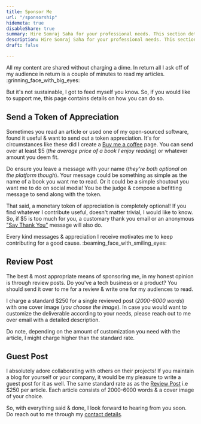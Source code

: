 ```yaml
---
title: Sponsor Me
url: "/sponsorship"
hidemeta: true
disableShare: true
summary: Hire Somraj Saha for your professional needs. This section details his services, rates, skill sets & everything else you might want to know before hiring him.
description: Hire Somraj Saha for your professional needs. This section details his services, rates, skill sets & everything else you might want to know before hiring him.
draft: false

---
```


All my content are shared without charging a dime. In return all I ask off of my audience in return is a couple of minutes to read my articles. :grinning_face_with_big_eyes:

But it's not sustainable, I got to feed myself you know. So, if you would like to support me, this page contains details on how you can do so.

## Send a Token of Appreciation

Sometimes you read an article or used one of my open-sourced software, found it useful & want to send out a token appreciation. It's for circumstances like these did I create a [Buy me a coffee][Buy me a coffee] page. You can send over at least $5 (_the average price of a book I enjoy reading_) or whatever amount you deem fit.

Do ensure you leave a message with your name (_they're both optional on the platform though_). Your message could be something as simple as the name of a book you want me to read. Or it could be a simple shoutout you want me to do on social media! You be the judge & compose a befitting message to send along with the token.

That said, a monetary token of appreciation is completely optional! If you find whatever I contribute useful, doesn't matter trivial, I would like to know. So, if $5 is too much for you, a customary thank you email or an anonymous ["Say Thank You"][Say Thank You] message will also do.

Every kind messages & appreciation I receive motivates me to keep contributing for a good cause. :beaming_face_with_smiling_eyes:

## Review Post

The best & most appropriate means of sponsoring me, in my honest opinion is through review posts. Do you've a tech business or a product? You should send it over to me for a review & write one for my audiences to read.

I charge a standard $250 for a single reviewed post (_2000-6000 words_) with one cover image (_you choose the image_). In case you would want to customize the deliverable according to your needs, please reach out to me over email with a detailed description.

Do note, depending on the amount of customization you need with the article, I might charge higher than the standard rate.

## Guest Post

I absolutely adore collaborating with others on their projects! If you maintain a blog for yourself or your company, it would be my pleasure to write a guest post for it as well. The same standard rate as as the [Review Post](./#review-post) i.e $250 per article. Each article consists of 2000-6000 words & a cover image of your choice.

So, with everything said & done, I look forward to hearing from you soon. Do reach out to me through my [contact details](./about/#contact-me).

<!-- Reference Links -->
[Buy me a coffee]: https://www.buymeacoffee.com/jarmos
[Say Thank You]: https://saythanks.io/to/somraj.mle%40gmail.com
